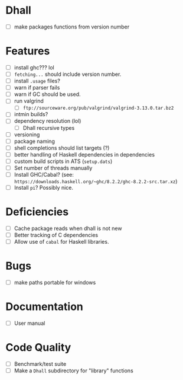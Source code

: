 # Dhall
- [ ] make packages functions from version number
# Features
- [ ] install ghc??? lol
- [ ] `fetching...` should include version number.
- [ ] install `.usage` files?
- [ ] warn if parser fails
- [ ] warn if GC should be used.
- [ ] run valgrind
  - [ ] `ftp://sourceware.org/pub/valgrind/valgrind-3.13.0.tar.bz2`
- [ ] intmin builds?
- [ ] dependency resolution (lol)
  - [ ] Dhall recursive types
- [ ] versioning
- [ ] package naming
- [ ] shell completions should list targets (?)
- [ ] better handling of Haskell dependencies in dependencies
- [ ] custom build scripts in ATS (`setup.dats`)
- [ ] Set number of threads manually
- [ ] Install GHC/Cabal? (see:
  `https://downloads.haskell.org/~ghc/8.2.2/ghc-8.2.2-src.tar.xz`)
- [ ] Install `pi`? Possibly nice.
# Deficiencies
- [ ] Cache package reads when dhall is not new
- [ ] Better tracking of C dependencies
- [ ] Allow use of `cabal` for Haskell libraries.
# Bugs
- [ ] make paths portable for windows
# Documentation
- [ ] User manual
# Code Quality
- [ ] Benchmark/test suite
- [ ] Make a `Dhall` subdirectory for "library" functions
